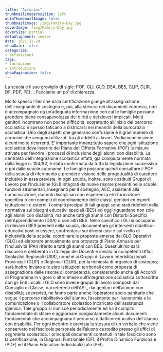 ```yaml
---
title: "Acronimi"
thumbnailImagePosition: left
autoThumbnailImage: false
thumbnailImage: /img/Family-Day.jpg
coverImage: /img/Family-Day.jpg
coverSize: partial
metaAlignment: center
date: 2021-12-20
showDate: false
categories:
- definizioni
tags:
- inclusione
- introduzione
showPagination: false
---
```


La scuola e il suo groviglio di sigle: POF, GLI, GLO, DSA, BES, GLIP, GLIR, DF, PDF, PEI … Facciamo un po’ di chiarezza.

<!-- more -->
Molto spesso l’iter che dalla certificazione giunge all’assegnazione dell’insegnante di sostegno e,
poi, alla stesura dei documenti connessi, non è accompagnato da un’adeguata informazione con cui
le famiglie possano prendere piena consapevolezza dei diritti e dei doveri implicati. Molti genitori
incontrano non poche difficoltà, soprattutto all’inizio del percorso scolastico e spesso faticano a
districarsi nei meandri della burocrazia scolastica. Uno degli aspetti che generano confusione è il
gran numero di acronimi che vengono utilizzati tra gli addetti ai lavori. Vediamone insieme alcuni
molto ricorrenti.
E’ importante innanzitutto sapere che ogni istituzione scolastica deve inserire del Piano dell’Offerta
Formativa (POF) le misure attivate per favorire i processi di inclusione degli alunni con disabilità.
La centralità dell’integrazione scolastica infatti, già compiutamente normata dalla legge n. 104/92, è stata confermata da tutta la legislazione successiva e poi dalle scuole autonome. Le famiglie
possono quindi consultare il POF della scuola di riferimento e prendere visione delle progettualità
di carattere inclusivo in essa previste.
In ogni scuola, inoltre, sono costituiti Gruppi di Lavoro per l’Inclusione (GLI) integrati da nuove risorse presenti nelle scuole: funzioni strumentali, insegnanti per il sostegno, AEC, assistenti alla comunicazione, docenti disciplinari con esperienza e/o formazione specifica o con compiti di coordinamento delle classi, genitori ed esperti istituzionali o esterni. I compiti precipui di tali gruppi sono stati ridefiniti nella normativa sui bisogni educativi speciali (BES) ed oggi riguardano non solo agli alunni con disabilità, ma anche tutti gli alunni con Disturbi Specifici dell’Apprendimento (DSA) o con altri BES. Nello specifico i GLI si occupano di rilevare i BES presenti nella scuola, documentare gli interventi didattico-educativi posti in essere, confrontarsi sui diversi casi e sul livello di inclusività della scuola, coordinare le proposte emerse dai GLO Operativi (GLO) ed elaborare annualmente una proposta di Piano Annuale per l’Inclusività (PAI) riferito a tutti gli alunni con BES. Quest’ultimo sarà discusso e deliberato in Collegio dei Docenti e inviato ai competenti Uffici Scolastici Regionali (USR), nonché ai Gruppi di Lavoro Interistituzionali Provinciali (GLIP) e Regionali (GLIR), per la richiesta di organico di sostegno; sarà inoltre inviato alle altre istituzioni territoriali come proposta di assegnazione delle risorse di competenza, considerando anche gli Accordi di Programma in vigore o altre intese sull’integrazione scolastica sottoscritte con gli Enti Locali.
I GLO sono invece gruppi di lavoro composti dal Consiglio di Classe, dai referenti dell’ASL, dai genitori dell’alunno con disabilità; se previsti, ne fanno parte anche l’operatore socio-sanitario che segue il percorso riabilitativo dell’alunno, l’assistente per l’autonomia e la comunicazione o il collaboratore scolastico incaricato dell’assistenza igienica. Tale gruppo si riunisce periodicamente ed ha il compito fondamentale di stilare e aggiornare congiuntamente alcuni documenti fondamentali che accompagnano il percorso didattico-educativo dell’alunno con disabilità. Per ogni incontro è prevista la stesura di un verbale che viene conservato nel fascicolo personale dell’alunno custodito presso gli uffici di segreteria scolastica. I principali documenti contenuti in tale fascicolo sono la certificazione, la Diagnosi Funzionale (DF), il Profilo Dinamico Funzionale (PDF) ed il Piano Educativo Individualizzato (PEI).
